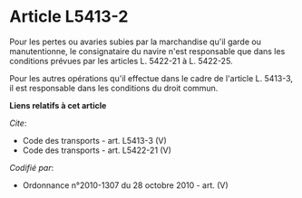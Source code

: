 # Article L5413-2

Pour les pertes ou avaries subies par la marchandise qu'il garde ou manutentionne, le consignataire du navire n'est
responsable que dans les conditions prévues par les articles L. 5422-21 à L. 5422-25. 

Pour les autres opérations qu'il effectue dans le cadre de l'article L. 5413-3, il est responsable dans les conditions du
droit commun.

**Liens relatifs à cet article**

_Cite_:

  - Code des transports - art. L5413-3 (V)
  - Code des transports - art. L5422-21 (V)

_Codifié par_:

  - Ordonnance n°2010-1307 du 28 octobre 2010 - art. (V)

